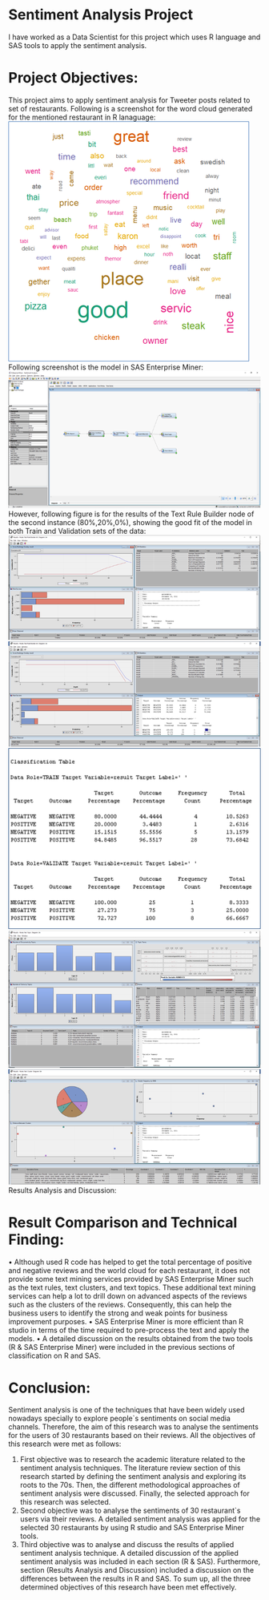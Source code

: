 # Sentiment Analysis Project
I have worked as a Data Scientist for this project which uses R language and SAS tools to apply the sentiment analysis.
# Project Objectives:
This project aims to apply sentiment analysis for Tweeter posts related to set of restaurants.
Following is a screenshot for the word cloud generated for the mentioned restaurant in R lanaguage:
![Sample Graph](https://github.com/mutawakel-oss/Sentiment_Analysis_Project/blob/main/Picture14.png)
Following screenshot is the model in SAS Enterprise Miner:
![Sample Graph](https://github.com/mutawakel-oss/Sentiment_Analysis_Project/blob/main/Picture15.png)
However, following figure is for the results of the Text Rule Builder node of the second instance (80%,20%,0%), showing the good fit of the model in both Train and Validation sets of the data:
![Sample Graph](https://github.com/mutawakel-oss/Sentiment_Analysis_Project/blob/main/Picture16.png)
![Sample Graph](https://github.com/mutawakel-oss/Sentiment_Analysis_Project/blob/main/Picture18.png)
![Sample Graph](https://github.com/mutawakel-oss/Sentiment_Analysis_Project/blob/main/Picture19.png)
![Sample Graph](https://github.com/mutawakel-oss/Sentiment_Analysis_Project/blob/main/Picture20.png)
![Sample Graph](https://github.com/mutawakel-oss/Sentiment_Analysis_Project/blob/main/Picture21.png)
Results Analysis and Discussion:
#	Result Comparison and Technical Finding:
•	Although used R code has helped to get the total percentage of positive and negative reviews and the world cloud for each restaurant, it does not provide some text mining services provided by SAS Enterprise Miner such as the text rules, text clusters, and text topics. These additional text mining services can help a lot to drill down on advanced aspects of the reviews such as the clusters of the reviews. Consequently, this can help the business users to identify the strong and weak points for business improvement purposes.
•	SAS Enterprise Miner is more efficient than R studio in terms of the time required to pre-process the text and apply the models.
•	A detailed discussion on the results obtained from the two tools (R & SAS Enterprise Miner) were included in the previous sections of classification on R and SAS.
#	Conclusion:
Sentiment analysis is one of the techniques that have been widely used nowadays specially to explore people`s sentiments on social media channels. Therefore, the aim of this research was to analyse the sentiments for the users of 30 restaurants based on their reviews. 
All the objectives of this research were met as follows:
1)	First objective was to research the academic literature related to the sentiment analysis techniques. The literature review section of this research started by defining the sentiment analysis and exploring its roots to the 70s. Then, the different methodological approaches of sentiment analysis were discussed. Finally, the selected approach for this research was selected.
2)	Second objective was to analyse the sentiments of 30 restaurant`s users via their reviews. A detailed sentiment analysis was applied for the selected 30 restaurants by using R studio and SAS Enterprise Miner tools.
3)	Third objective was to analyse and discuss the results of applied sentiment analysis technique. A detailed discussion of the applied sentiment analysis was included in each section (R & SAS). Furthermore, section (Results Analysis and Discussion) included a discussion on the differences between the results in R and SAS.
To sum up, all the three determined objectives of this research have been met effectively.


